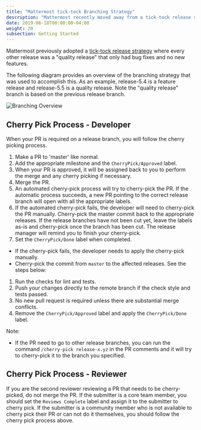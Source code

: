 ```yaml
---
title: "Mattermost tick-tock Branching Strategy"
description: "Mattermost recently moved away from a tick-tock release strategy with alternating feature and quality releases."
date: 2019-06-18T00:00:00-04:00
weight: 20
subsection: Getting Started
---
```


Mattermost previously adopted a [tick-tock release strategy](https://docs.mattermost.com/process/release-faq.html#release-overview) where every other release was a "quality release" that only had bug fixes and no new features.

The following diagram provides an overview of the branching strategy that was used to accomplish this. As an example, release-5.4 is a feature release and release-5.5 is a quality release. Note the "quality release" branch is based on the previous release branch.

![Branching Overview](/contribute/getting-started/branching-overview.png)


## Cherry Pick Process - Developer

When your PR is required on a release branch, you will follow the cherry picking process.

1. Make a PR to 'master' like normal.
1. Add the appropriate milestone and the `CherryPick/Approved` label.
1. When your PR is approved, it will be assigned back to you to perform the merge and any cherry picking if necessary.
1. Merge the PR.
1. An automated cherry-pick process will try to cherry-pick the PR. If the automatic process succeeds, a new PR pointing to the correct release branch will open with all the appropriate labels.
1. If the automated cherry-pick fails, the developer will need to cherry-pick the PR manually. Cherry-pick the master commit back to the appropriate releases. If the release branches have not been cut yet, leave the labels as-is and cherry-pick once the branch has been cut. The release manager will remind you to finish your cherry-pick.
1. Set the `CherryPick/Done` label when completed.

* If the cherry-pick fails, the developer needs to apply the cherry-pick manually.
* Cherry-pick the commit from `master` to the affected releases. See the steps below:
1. Run the checks for lint and tests.
1. Push your changes directly to the remote branch if the check style and tests passed.
1. No new pull request is required unless there are substantial merge conflicts.
1. Remove the `CherryPick/Approved` label and apply the `CherryPick/Done` label.

Note:
  - If the PR need to go to other release branches, you can run the command `/cherry-pick release-x.yz` in the PR comments and it will try to cherry-pick it to the branch you specified.

## Cherry Pick Process - Reviewer

If you are the second reviewer reviewing a PR that needs to be cherry-picked, do not merge the PR. If the submitter is a core team member, you should set the `Reviews Complete` label and assign it to the submitter to cherry pick. If the submitter is a community member who is not available to cherry pick their PR or can not do it themselves, you should follow the cherry pick process above.
